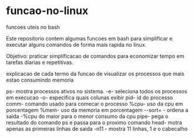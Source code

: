 # funcao-no-linux
funcoes uteis no bash

Este repositorio contem algumas funcoes em bash para simplificar e executar alguns comandos de forma mais rapida no linux.


Objetivo: praticar simplificacao de comandos para economizar tempo em tarefas diarias e repetitivas.




explicacao de cada termo da funcao de visualizar os processos que mais estao consumindo memoria

ps- mostra processos ativos no sistema.
-e- seleciona todos os processos em execucao
-o- especifica quais colunas exibir
pid- id do processo
comm- comando usado para comecar o processo
%cpu- uso da cpu em porcentagem
%mem- uso da memoria em porcentagem
--sort= - ordena a saida 
-%cpu do maior para o menor consumo da cpu
pipe- pega o resultado do comando ps e passa para o proximo comando
head- motra apenas as primeiras linhas de saida
-n11 - mostra 11 linhas, 1 e o cabecalho 
